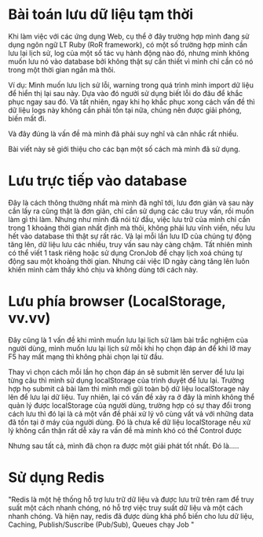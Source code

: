 # Bài toán lưu dữ liệu tạm thời

Khi làm việc với các ứng dụng Web, cụ thể ở đây trường hợp mình đang sử dụng ngôn ngữ LT Ruby (RoR framework), có một số trường hợp mình cần lưu lại lịch sử, log
của một số tác vụ hành động nào đó, nhưng mình không muốn lưu nó vào database bởi không thật sự cần thiết vì mình chỉ cần có nó trong một thời gian ngắn mà thôi. 

Ví dụ:
Mình muốn lưu lịch sử lỗi, warning trong quá trình mình import dữ liệu để hiển thị lại sau này. Dựa vào đó ngưởi sử dụng biết lỗi do đâu để khắc phục ngay sau đó.
Và tất nhiên, ngay khi họ khắc phục xong cách vấn đề thì dữ liệu logs này không cần phải tồn tại nữa, chúng nên được giải phóng, biến mất đi.

Và đây đúng là vấn đề mà mình đã phải suy nghĩ và cân nhắc rất nhiều.

Bài viết này sẽ giới thiệu cho các bạn một số cách mà mình đã sử dụng.

# Lưu trực tiếp vào database

Đây là cách thông thường nhất mà mình đã nghĩ tới, lưu đơn giản và sau này cần lấy ra cũng thật là đơn giản, chỉ cần sử dụng các câu truy vấn, rồi muốn làm gì thì làm.
Nhưng như mình đã nói từ đầu, việc lưu trữ của mình chỉ cần trong 1 khoảng thời gian nhất định mà thôi, không phải lưu vĩnh viến, nếu lưu hết vào database thì thật sự rất rác. Vả lại mỗi lần lưu ID của chúng tự động tăng lên, dữ liệu lưu các nhiều, truy vấn sau này càng chậm.
Tất nhiên mình có thể viết 1 task riêng hoặc sử dụng CronJob để chạy lịch xoá chúng tự động sau một khoảng thời gian. Nhưng cái việc ID ngày càng tăng lên luôn khiến mình cảm thấy khó chịu và không dùng tới cách này.

# Lưu phía browser (LocalStorage, vv.vv)

Đây cũng là 1 vấn đề khi mình muốn lưu lại lịch sử làm bài trắc nghiệm của người dùng, mình muốn lưu lại lịch sử mỗi khi họ chọn đáp án để khi lỡ may F5 hay mất mạng thì không phải chọn lại từ đầu.

Thay vì chọn cách mỗi lần họ chọn đáp án sẽ submit lên server để lưu lại từng câu thì mình sử dụng localStorage của trình duyệt để lưu lại. Trường hợp họ submit cả bài làm thì mình mới gửi toàn bộ dữ liệu localStorage này lên để lưu lại dữ liệu.
Tuy nhiên, lại có vấn đề xảy ra ở đây là mình không thể quản lý được localStorage của người dùng, trường hợp có sự thay đổi trong cách lưu thì đó lại là cả một vấn đề phải xử lý vô cùng vất vả với những data đã tồn tại ở máy của người dùng. Đó là chưa kể dữ liệu localStorage nếu xử lý không cẩn thận rất dễ xảy ra vấn đề mà mình khó có thể Control được

Nhưng sau tất cả, mình đã chọn ra được một giải phát tốt nhất. Đó là.....

# Sử dụng Redis

"Redis là một hệ thống hỗ trợ lưu trữ dữ liệu và được lưu trữ trên ram để truy suất một cách nhanh chóng, nó hỗ trợ việc truy suất dữ liệu và một cách nhanh chóng. Và hiện nay, redis đã được dùng khá phổ biến cho lưu dữ liệu, Caching, Publish/Suscribe (Pub/Sub), Queues chạy Job "
